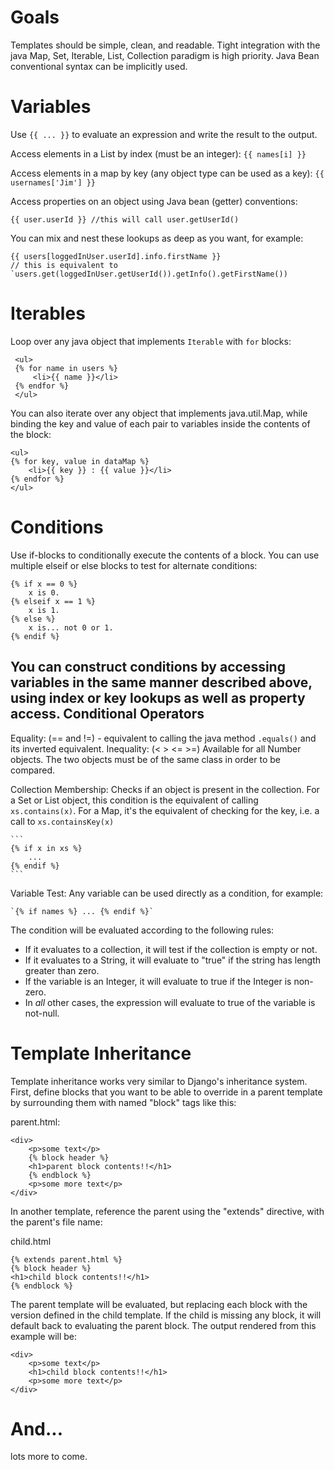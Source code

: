 Goals
======
Templates should be simple, clean, and readable.
Tight integration with the java Map, Set, Iterable, List, Collection paradigm is high priority.
Java Bean conventional syntax can be implicitly used.

Variables
========

Use `{{ ... }}` to evaluate an expression and write the result to the output.

Access elements in a List by index (must be an integer):
    `{{ names[i] }}`

Access elements in a map by key (any object type can be used as a key):
    `{{ usernames['Jim'] }}`

Access properties on an object using Java bean (getter) conventions:

    {{ user.userId }} //this will call user.getUserId()

You can mix and nest these lookups as deep as you want, for example:

    {{ users[loggedInUser.userId].info.firstName }} 
    // this is equivalent to `users.get(loggedInUser.getUserId()).getInfo().getFirstName())

Iterables
========

Loop over any java object that implements `Iterable` with `for` blocks:

     <ul>
     {% for name in users %}
         <li>{{ name }}</li>
     {% endfor %}
     </ul>

You can also iterate over any object that implements java.util.Map, while binding the key and value of each pair to variables inside the contents of the block:

    <ul>
    {% for key, value in dataMap %}
        <li>{{ key }} : {{ value }}</li>
    {% endfor %}
    </ul>

Conditions
==========

Use if-blocks to conditionally execute the contents of a block. You can use multiple elseif or else blocks to test for alternate conditions:

    {% if x == 0 %}
        x is 0.
    {% elseif x == 1 %}
        x is 1.
    {% else %}
        x is... not 0 or 1.
    {% endif %}

You can construct conditions by accessing variables in the same manner described above, using index or key lookups as well as property access.
Conditional Operators
-------------------
Equality: (== and !=) - equivalent to calling the java method `.equals()` and its inverted equivalent.
Inequality: (< > <= >=) Available for all Number objects. The two objects must be of the same class in order to be compared.

Collection Membership:
    Checks if an object is present in the collection.
    For a Set or List object, this condition is the equivalent of calling `xs.contains(x)`.
    For a Map, it's the equivalent of checking for the key, i.e. a call to `xs.containsKey(x)`
    
    ```
    {% if x in xs %} 
        ... 
    {% endif %}
    ```

Variable Test:
Any variable can be used directly as a condition, for example:
    
    `{% if names %} ... {% endif %}`

The condition will be evaluated according to the following rules:
* If it evaluates to a collection, it will test if the collection is empty or not. 
* If it evaluates to a String, it will evaluate to "true" if the string has length greater than zero.
* If the variable is an Integer, it will evaluate to true if the Integer is non-zero.
* In *all* other cases, the expression will evaluate to true of the variable is not-null.


Template Inheritance
===================
Template inheritance works very similar to Django's inheritance system.
First, define blocks that you want to be able to override in a parent template by surrounding them with named "block" tags like this:

parent.html:

    <div>
        <p>some text</p>
        {% block header %}
        <h1>parent block contents!!</h1>
        {% endblock %}
        <p>some more text</p>
    </div>

In another template, reference the parent using the "extends" directive, with the parent's file name:

child.html

    {% extends parent.html %}
    {% block header %}
    <h1>child block contents!!</h1>
    {% endblock %}

The parent template will be evaluated, but replacing each block with the version defined in the child template.
If the child is missing any block, it will default back to evaluating the parent block.
The output rendered from this example will be:

    <div>
        <p>some text</p>
        <h1>child block contents!!</h1>
        <p>some more text</p>
    </div>


And...
=====

lots more to come.
